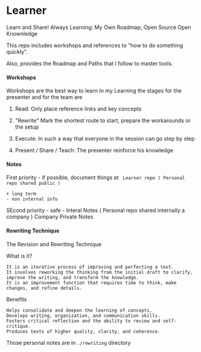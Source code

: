 # Learner

Learn and Share! Always Learning: My Own Roadmap; Open Source Open Knownledge

This repo includes workshops and references to "how to do something quickly".

Also, provides the Roadmap and Paths that I follow to master tools.

#### Workshops

Workshops are the best way to learn
In my Learning
the stages for the presenter and for the team are

1. Read:
   Only place reference links and key concepts

2. "Rewrite"
   Mark the shortest route to start, prepare the workarounds or the setup

3. Execute:
   In such a way that everyone in the session can go step by step

4. Present / Share / Teach:
   The presenter reinforce his knowledge

#### Notes

First priority - if possible, document things at ` Learner repo ( Personal repo shared public )`

    + long term
    - non internal info

SEcond priority - safe - Interal Notes ( Personal repo shared internally a company )
Company Private Notes

#### Rewriting Technique

The Revision and Rewriting Technique

What is it?

    It is an iterative process of improving and perfecting a text.
    It involves reworking the thinking from the initial draft to clarify, improve the writing, and transform the knowledge.
    It is an improvement function that requires time to think, make changes, and refine details.

Benefits

    Helps consolidate and deepen the learning of concepts.
    Develops writing, organization, and communication skills.
    Fosters critical reflection and the ability to review and self-critique.
    Produces texts of higher quality, clarity, and coherence.

Those personal notes are in `./rewriting` directory

